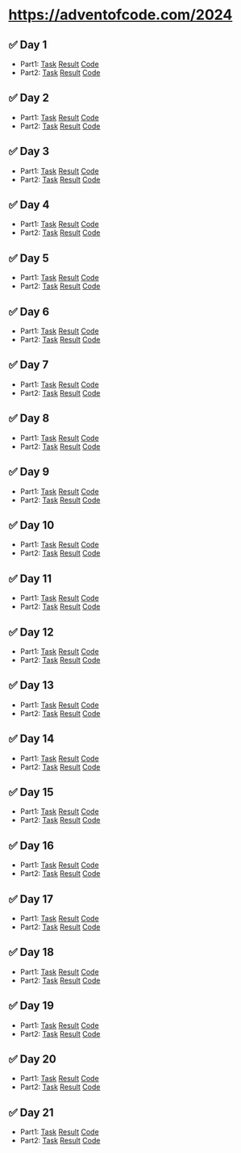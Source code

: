 # https://adventofcode.com/2024

## ✅ Day 1

- Part1: [Task](https://neochief.github.io/advent2024/01/part1.txt) [Result](https://neochief.github.io/advent2024/01/part1.html) [Code](https://github.com/neochief/advent2024/blob/main/01/part1.js)
- Part2: [Task](https://neochief.github.io/advent2024/01/part2.txt) [Result](https://neochief.github.io/advent2024/01/part2.html) [Code](https://github.com/neochief/advent2024/blob/main/01/part2.js)

## ✅ Day 2

- Part1: [Task](https://neochief.github.io/advent2024/02/part1.txt) [Result](https://neochief.github.io/advent2024/02/part1.html) [Code](https://github.com/neochief/advent2024/blob/main/02/part1.js)
- Part2: [Task](https://neochief.github.io/advent2024/02/part2.txt) [Result](https://neochief.github.io/advent2024/02/part2.html) [Code](https://github.com/neochief/advent2024/blob/main/02/part2.js)

## ✅ Day 3

- Part1: [Task](https://neochief.github.io/advent2024/03/part1.txt) [Result](https://neochief.github.io/advent2024/03/part1.html) [Code](https://github.com/neochief/advent2024/blob/main/03/part1.js)
- Part2: [Task](https://neochief.github.io/advent2024/03/part2.txt) [Result](https://neochief.github.io/advent2024/03/part2.html) [Code](https://github.com/neochief/advent2024/blob/main/03/part2.js)

## ✅ Day 4

- Part1: [Task](https://neochief.github.io/advent2024/04/part1.txt) [Result](https://neochief.github.io/advent2024/04/part1.html) [Code](https://github.com/neochief/advent2024/blob/main/04/part1.js)
- Part2: [Task](https://neochief.github.io/advent2024/04/part2.txt) [Result](https://neochief.github.io/advent2024/04/part2.html) [Code](https://github.com/neochief/advent2024/blob/main/04/part2.js)

## ✅ Day 5

- Part1: [Task](https://neochief.github.io/advent2024/05/part1.txt) [Result](https://neochief.github.io/advent2024/05/part1.html) [Code](https://github.com/neochief/advent2024/blob/main/05/part1.js)
- Part2: [Task](https://neochief.github.io/advent2024/05/part2.txt) [Result](https://neochief.github.io/advent2024/05/part2.html) [Code](https://github.com/neochief/advent2024/blob/main/05/part2.js)

## ✅ Day 6

- Part1: [Task](https://neochief.github.io/advent2024/06/part1.txt) [Result](https://neochief.github.io/advent2024/06/part1.html) [Code](https://github.com/neochief/advent2024/blob/main/06/part1.js)
- Part2: [Task](https://neochief.github.io/advent2024/06/part2.txt) [Result](https://neochief.github.io/advent2024/06/part2.html) [Code](https://github.com/neochief/advent2024/blob/main/06/part2.js)

## ✅ Day 7

- Part1: [Task](https://neochief.github.io/advent2024/07/part1.txt) [Result](https://neochief.github.io/advent2024/07/part1.html) [Code](https://github.com/neochief/advent2024/blob/main/07/part1.js)
- Part2: [Task](https://neochief.github.io/advent2024/07/part2.txt) [Result](https://neochief.github.io/advent2024/07/part2.html) [Code](https://github.com/neochief/advent2024/blob/main/07/part2.js)

## ✅ Day 8

- Part1: [Task](https://neochief.github.io/advent2024/08/part1.txt) [Result](https://neochief.github.io/advent2024/08/part1.html) [Code](https://github.com/neochief/advent2024/blob/main/08/part1.js)
- Part2: [Task](https://neochief.github.io/advent2024/08/part2.txt) [Result](https://neochief.github.io/advent2024/08/part2.html) [Code](https://github.com/neochief/advent2024/blob/main/08/part2.js)

## ✅ Day 9

- Part1: [Task](https://neochief.github.io/advent2024/09/part1.txt) [Result](https://neochief.github.io/advent2024/09/part1.html) [Code](https://github.com/neochief/advent2024/blob/main/09/part1.js)
- Part2: [Task](https://neochief.github.io/advent2024/09/part2.txt) [Result](https://neochief.github.io/advent2024/09/part2.html) [Code](https://github.com/neochief/advent2024/blob/main/09/part2.js)

## ✅ Day 10

- Part1: [Task](https://neochief.github.io/advent2024/10/part1.txt) [Result](https://neochief.github.io/advent2024/10/part1.html) [Code](https://github.com/neochief/advent2024/blob/main/10/part1.js)
- Part2: [Task](https://neochief.github.io/advent2024/10/part2.txt) [Result](https://neochief.github.io/advent2024/10/part2.html) [Code](https://github.com/neochief/advent2024/blob/main/10/part2.js)

## ✅ Day 11

- Part1: [Task](https://neochief.github.io/advent2024/11/part1.txt) [Result](https://neochief.github.io/advent2024/11/part1.html) [Code](https://github.com/neochief/advent2024/blob/main/11/part1.js)
- Part2: [Task](https://neochief.github.io/advent2024/11/part2.txt) [Result](https://neochief.github.io/advent2024/11/part2.html) [Code](https://github.com/neochief/advent2024/blob/main/11/part2.js)

## ✅ Day 12

- Part1: [Task](https://neochief.github.io/advent2024/12/part1.txt) [Result](https://neochief.github.io/advent2024/12/part1.html) [Code](https://github.com/neochief/advent2024/blob/main/12/part1.js)
- Part2: [Task](https://neochief.github.io/advent2024/12/part2.txt) [Result](https://neochief.github.io/advent2024/12/part2.html) [Code](https://github.com/neochief/advent2024/blob/main/12/part2.js)

## ✅ Day 13

- Part1: [Task](https://neochief.github.io/advent2024/13/part1.txt) [Result](https://neochief.github.io/advent2024/13/part1.html) [Code](https://github.com/neochief/advent2024/blob/main/13/part1.js)
- Part2: [Task](https://neochief.github.io/advent2024/13/part2.txt) [Result](https://neochief.github.io/advent2024/13/part2.html) [Code](https://github.com/neochief/advent2024/blob/main/13/part2.js)

## ✅ Day 14

- Part1: [Task](https://neochief.github.io/advent2024/14/part1.txt) [Result](https://neochief.github.io/advent2024/14/part1.html) [Code](https://github.com/neochief/advent2024/blob/main/14/part1.js)
- Part2: [Task](https://neochief.github.io/advent2024/14/part2.txt) [Result](https://neochief.github.io/advent2024/14/part2.html) [Code](https://github.com/neochief/advent2024/blob/main/14/part2.js)

## ✅ Day 15

- Part1: [Task](https://neochief.github.io/advent2024/15/part1.txt) [Result](https://neochief.github.io/advent2024/15/part1.html) [Code](https://github.com/neochief/advent2024/blob/main/15/part1.js)
- Part2: [Task](https://neochief.github.io/advent2024/15/part2.txt) [Result](https://neochief.github.io/advent2024/15/part2.html) [Code](https://github.com/neochief/advent2024/blob/main/15/part2.js)

## ✅ Day 16

- Part1: [Task](https://neochief.github.io/advent2024/16/part1.txt) [Result](https://neochief.github.io/advent2024/16/part1.html) [Code](https://github.com/neochief/advent2024/blob/main/16/part1.js)
- Part2: [Task](https://neochief.github.io/advent2024/16/part2.txt) [Result](https://neochief.github.io/advent2024/16/part2.html) [Code](https://github.com/neochief/advent2024/blob/main/16/part2.js)

## ✅ Day 17

- Part1: [Task](https://neochief.github.io/advent2024/17/part1.txt) [Result](https://neochief.github.io/advent2024/17/part1.html) [Code](https://github.com/neochief/advent2024/blob/main/17/part1.js)
- Part2: [Task](https://neochief.github.io/advent2024/17/part2.txt) [Result](https://neochief.github.io/advent2024/17/part2.html) [Code](https://github.com/neochief/advent2024/blob/main/17/part2.js)

## ✅ Day 18

- Part1: [Task](https://neochief.github.io/advent2024/18/part1.txt) [Result](https://neochief.github.io/advent2024/18/part1.html) [Code](https://github.com/neochief/advent2024/blob/main/18/part1.js)
- Part2: [Task](https://neochief.github.io/advent2024/18/part2.txt) [Result](https://neochief.github.io/advent2024/18/part2.html) [Code](https://github.com/neochief/advent2024/blob/main/18/part2.js)

## ✅ Day 19

- Part1: [Task](https://neochief.github.io/advent2024/19/part1.txt) [Result](https://neochief.github.io/advent2024/19/part1.html) [Code](https://github.com/neochief/advent2024/blob/main/19/part1.js)
- Part2: [Task](https://neochief.github.io/advent2024/19/part2.txt) [Result](https://neochief.github.io/advent2024/19/part2.html) [Code](https://github.com/neochief/advent2024/blob/main/19/part2.js)

## ✅ Day 20

- Part1: [Task](https://neochief.github.io/advent2024/20/part1.txt) [Result](https://neochief.github.io/advent2024/20/part1.html) [Code](https://github.com/neochief/advent2024/blob/main/20/part1.js)
- Part2: [Task](https://neochief.github.io/advent2024/20/part2.txt) [Result](https://neochief.github.io/advent2024/20/part2.html) [Code](https://github.com/neochief/advent2024/blob/main/20/part2.js)

## ✅ Day 21

- Part1: [Task](https://neochief.github.io/advent2024/21/part1.txt) [Result](https://neochief.github.io/advent2024/21/part1.html) [Code](https://github.com/neochief/advent2024/blob/main/21/part1.js)
- Part2: [Task](https://neochief.github.io/advent2024/21/part2.txt) [Result](https://neochief.github.io/advent2024/21/part2.html) [Code](https://github.com/neochief/advent2024/blob/main/21/part2.js)
